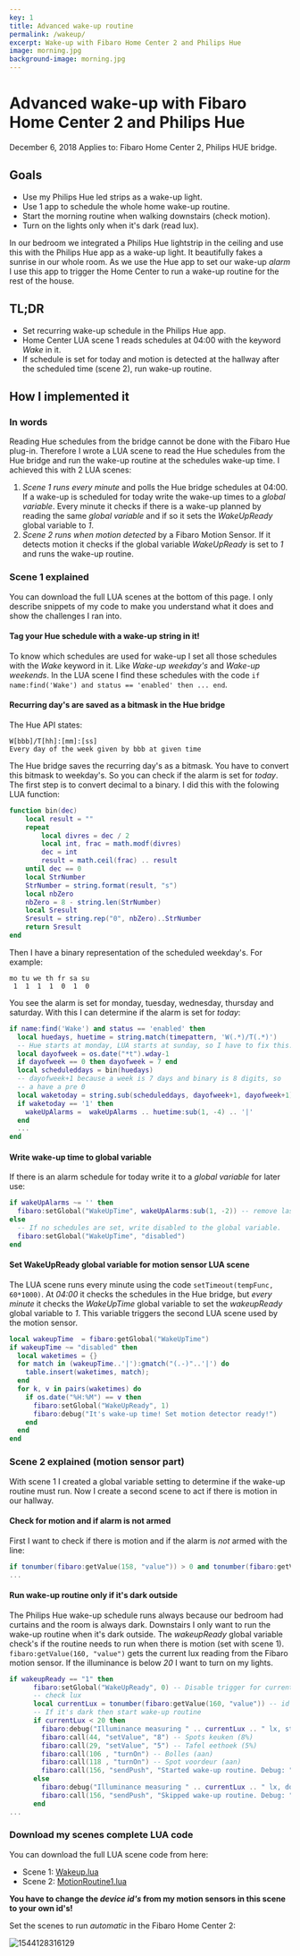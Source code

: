 ```yaml
---
key: 1
title: Advanced wake-up routine
permalink: /wakeup/
excerpt: Wake-up with Fibaro Home Center 2 and Philips Hue
image: morning.jpg
background-image: morning.jpg
---
```


# Advanced wake-up with Fibaro Home Center 2 and Philips Hue

December 6, 2018
Applies to: Fibaro Home Center 2, Philips HUE bridge.

## Goals

* Use my Philips Hue led strips as a wake-up light.
* Use 1 app to schedule the whole home wake-up routine.
* Start the morning routine when walking downstairs (check motion).
* Turn on the lights only when it's dark (read lux).

In our bedroom we integrated a Philips Hue lightstrip in the ceiling and use this with the Philips Hue app as a wake-up light. It beautifully fakes a sunrise in our whole room. As we use the Hue app to set our wake-up _alarm_ I use this app to trigger the Home Center to run a wake-up routine for the rest of the house.

## TL;DR

* Set recurring wake-up schedule in the Philips Hue app.
* Home Center LUA scene 1 reads schedules at 04:00 with the keyword _Wake_ in it.
* If schedule is set for today and motion is detected at the hallway after the scheduled time (scene 2), run wake-up routine.

## How I implemented it

### In words

Reading Hue schedules from the bridge cannot be done with the Fibaro Hue plug-in. Therefore I wrote a LUA scene to read the Hue schedules from the Hue bridge and run the wake-up routine at the schedules wake-up time. I achieved this with 2 LUA scenes:

1. *Scene 1* _runs every minute_ and polls the Hue bridge schedules at 04:00. If a wake-up is scheduled for today write the wake-up times to a _global variable_. Every minute it checks if there is a wake-up planned by reading the same _global variable_ and if so it sets the _WakeUpReady_ global variable to _1_.
2. *Scene 2* _runs when motion detected_ by a Fibaro Motion Sensor. If it detects motion it checks if the global variable _WakeUpReady_ is set to _1_ and runs the wake-up routine.

### Scene 1 explained

You can download the full LUA scenes at the bottom of this page. I only describe snippets of my code to make you understand what it does and show the challenges I ran into.

#### Tag your Hue schedule with a wake-up string in it!

To know which schedules are used for wake-up I set all those schedules with the _Wake_ keyword in it. Like _Wake-up weekday's_ and _Wake-up weekends_. In the LUA scene I find these schedules with the code `if name:find('Wake') and status == 'enabled' then ... end`.

#### Recurring day's are saved as a bitmask in the Hue bridge

The Hue API states:

```
W[bbb]/T[hh]:[mm]:[ss]
Every day of the week given by bbb at given time
```

The Hue bridge saves the recurring day's as a bitmask. You have to convert this bitmask to weekday's. So you can check if the alarm is set for _today_. The first step is to convert decimal to a binary. I did this with the folowing LUA function:

```lua
function bin(dec)
    local result = ""
    repeat
        local divres = dec / 2
        local int, frac = math.modf(divres)
        dec = int
        result = math.ceil(frac) .. result
    until dec == 0
    local StrNumber
    StrNumber = string.format(result, "s")
    local nbZero
    nbZero = 8 - string.len(StrNumber)
    local Sresult
    Sresult = string.rep("0", nbZero)..StrNumber
    return Sresult
end
```

Then I have a binary representation of the scheduled weekday's. For example:

```
mo tu we th fr sa su
 1  1  1  1  0  1  0
```

You see the alarm is set for monday, tuesday, wednesday, thursday and saturday. With this I can determine if the alarm is set for _today_:

```lua
if name:find('Wake') and status == 'enabled' then
  local huedays, huetime = string.match(timepattern, 'W(.*)/T(.*)')
  -- Hue starts at monday, LUA starts at sunday, so I have to fix this.
  local dayofweek = os.date("*t").wday-1
  if dayofweek == 0 then dayofweek = 7 end
  local scheduleddays = bin(huedays)
  -- dayofweek+1 because a week is 7 days and binary is 8 digits, so
  -- a have a pre 0
  local waketoday = string.sub(scheduleddays, dayofweek+1, dayofweek+1)
  if waketoday == '1' then
    wakeUpAlarms =  wakeUpAlarms .. huetime:sub(1, -4) .. '|'
  end
  ...
end
```

#### Write wake-up time to global variable

If there is an alarm schedule for today write it to a _global variable_ for later use:

```lua
if wakeUpAlarms ~= '' then
  fibaro:setGlobal("WakeUpTime", wakeUpAlarms:sub(1, -2)) -- remove last |
else
  -- If no schedules are set, write disabled to the global variable.
  fibaro:setGlobal("WakeUpTime", "disabled")
end
```

#### Set WakeUpReady global variable for motion sensor LUA scene

The LUA scene runs every minute using the code `setTimeout(tempFunc, 60*1000)`. At _04:00_ it checks the schedules in the Hue bridge, but _every minute_ it checks the _WakeUpTime_ global variable to set the _wakeupReady_ global variable to _1_. This variable triggers the second LUA scene used by the motion sensor.

```lua
local wakeupTime  = fibaro:getGlobal("WakeUpTime")
if wakeupTime ~= "disabled" then
  local waketimes = {}
  for match in (wakeupTime..'|'):gmatch("(.-)"..'|') do
    table.insert(waketimes, match);
  end
  for k, v in pairs(waketimes) do
    if os.date("%H:%M") == v then
      fibaro:setGlobal("WakeUpReady", 1)
      fibaro:debug("It's wake-up time! Set motion detector ready!")
    end
  end
end
```

### Scene 2 explained (motion sensor part)

With scene 1 I created a global variable setting to determine if the wake-up routine must run. Now I create a second scene to act if there is motion in our hallway.

#### Check for motion and if alarm is not armed

First I want to check if there is motion and if the alarm is _not_ armed with the line:

```lua
if tonumber(fibaro:getValue(158, "value")) > 0 and tonumber(fibaro:getValue(158, "armed")) == 0 then
...
```

#### Run wake-up routine only if it's dark outside

The Philips Hue wake-up schedule runs always because our bedroom had curtains and the room is always dark. Downstairs I only want to run the wake-up routine when it's dark outside. The _wakeupReady_ global variable check's if the routine needs to run when there is motion (set with scene 1). `fibaro:getValue(160, "value")` gets the current lux reading from the Fibaro motion sensor. If the illuminance is below _20_ I want to turn on my lights.

```lua
if wakeupReady == "1" then
      fibaro:setGlobal("WakeUpReady", 0) -- Disable trigger for current wake-up time.
      -- check lux
      local currentLux = tonumber(fibaro:getValue(160, "value")) -- id 160 is sensors light device.
      -- If it's dark then start wake-up routine
      if currentLux < 20 then
        fibaro:debug("Illuminance measuring " .. currentLux .. " lx, starting wake-up routine.")
        fibaro:call(44, "setValue", "8") -- Spots keuken (8%)
        fibaro:call(29, "setValue", "5") -- Tafel eethoek (5%)
        fibaro:call(106 , "turnOn") -- Bolles (aan)
        fibaro:call(118 , "turnOn") -- Spot voordeur (aan)
        fibaro:call(156, "sendPush", "Started wake-up routine. Debug: " .. currentLux .. " lx")
      else
        fibaro:debug("Illuminance measuring " .. currentLux .. " lx, do nothing.")
        fibaro:call(156, "sendPush", "Skipped wake-up routine. Debug: " .. currentLux .. " lx")
      end
...
```

### Download my scenes complete LUA code

You can download the full LUA scene code from here:

* Scene 1: [Wakeup.lua](https://github.com/joepv/fibaro/blob/master/Wakeup.lua)
* Scene 2: [MotionRoutine1.lua](https://github.com/joepv/fibaro/blob/master/MotionRoutine1.lua)

**You have to change the _device id's_ from my motion sensors in this scene to your own id's!**

Set the scenes to run _automatic_ in the Fibaro Home Center 2:

![1544128316129](../images/screenshots/1544128316129.png)